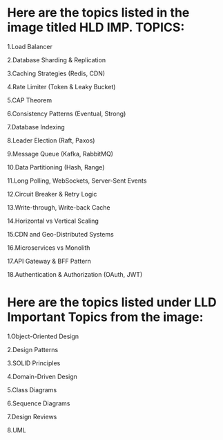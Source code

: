 # Here are the topics listed in the image titled HLD IMP. TOPICS:

1.Load Balancer

2.Database Sharding & Replication

3.Caching Strategies (Redis, CDN)

4.Rate Limiter (Token & Leaky Bucket)

5.CAP Theorem

6.Consistency Patterns (Eventual, Strong)

7.Database Indexing

8.Leader Election (Raft, Paxos)

9.Message Queue (Kafka, RabbitMQ)

10.Data Partitioning (Hash, Range)

11.Long Polling, WebSockets, Server-Sent Events

12.Circuit Breaker & Retry Logic

13.Write-through, Write-back Cache

14.Horizontal vs Vertical Scaling

15.CDN and Geo-Distributed Systems

16.Microservices vs Monolith

17.API Gateway & BFF Pattern

18.Authentication & Authorization (OAuth, JWT)


# Here are the topics listed under LLD Important Topics from the image:

1.Object-Oriented Design

2.Design Patterns

3.SOLID Principles

4.Domain-Driven Design

5.Class Diagrams

6.Sequence Diagrams

7.Design Reviews

8.UML